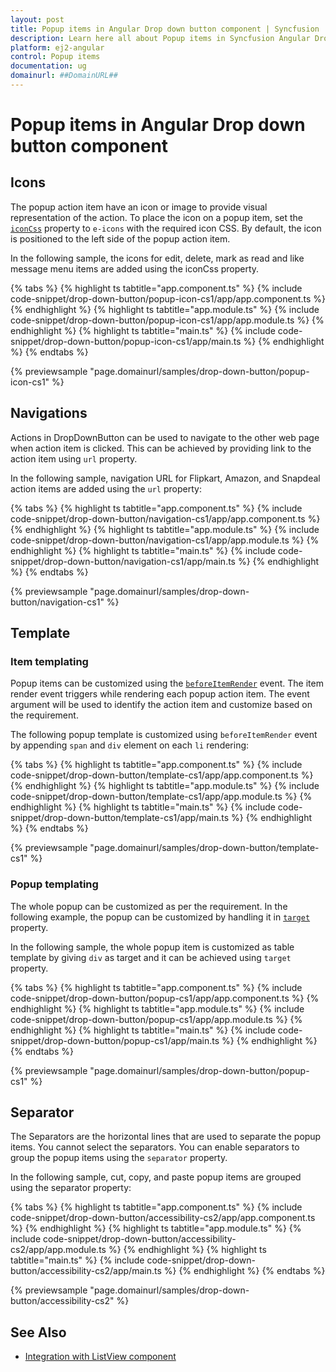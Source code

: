 ```yaml
---
layout: post
title: Popup items in Angular Drop down button component | Syncfusion
description: Learn here all about Popup items in Syncfusion Angular Drop down button component of Syncfusion Essential JS 2 and more.
platform: ej2-angular
control: Popup items 
documentation: ug
domainurl: ##DomainURL##
---
```


# Popup items in Angular Drop down button component

## Icons

The popup action item have an icon or image to provide visual representation of the action. To place the icon on a popup item, set the [`iconCss`](https://ej2.syncfusion.com/angular/documentation/api/drop-down-button#iconcss) property to `e-icons` with the required icon CSS. By default, the icon is positioned to the left side of the popup action item.

In the following sample, the icons for edit, delete, mark as read  and like message menu items are added using the iconCss property.

{% tabs %}
{% highlight ts tabtitle="app.component.ts" %}
{% include code-snippet/drop-down-button/popup-icon-cs1/app/app.component.ts %}
{% endhighlight %}
{% highlight ts tabtitle="app.module.ts" %}
{% include code-snippet/drop-down-button/popup-icon-cs1/app/app.module.ts %}
{% endhighlight %}
{% highlight ts tabtitle="main.ts" %}
{% include code-snippet/drop-down-button/popup-icon-cs1/app/main.ts %}
{% endhighlight %}
{% endtabs %}
  
{% previewsample "page.domainurl/samples/drop-down-button/popup-icon-cs1" %}

## Navigations

Actions in DropDownButton can be used to navigate to the other web page when action item is clicked. This can be achieved by providing link to the action item using `url` property.

In the following sample, navigation URL for Flipkart, Amazon, and Snapdeal action items are added using the `url` property:

{% tabs %}
{% highlight ts tabtitle="app.component.ts" %}
{% include code-snippet/drop-down-button/navigation-cs1/app/app.component.ts %}
{% endhighlight %}
{% highlight ts tabtitle="app.module.ts" %}
{% include code-snippet/drop-down-button/navigation-cs1/app/app.module.ts %}
{% endhighlight %}
{% highlight ts tabtitle="main.ts" %}
{% include code-snippet/drop-down-button/navigation-cs1/app/main.ts %}
{% endhighlight %}
{% endtabs %}
  
{% previewsample "page.domainurl/samples/drop-down-button/navigation-cs1" %}

## Template

### Item templating

Popup items can be customized using the [`beforeItemRender`](https://ej2.syncfusion.com/angular/documentation/api/drop-down-button#beforeitemrender) event. The item render event triggers while rendering each popup action item. The event argument will be used to identify the action item and customize based on the requirement.

The following popup template is customized using `beforeItemRender` event by appending `span` and `div` element on each `li` rendering:

{% tabs %}
{% highlight ts tabtitle="app.component.ts" %}
{% include code-snippet/drop-down-button/template-cs1/app/app.component.ts %}
{% endhighlight %}
{% highlight ts tabtitle="app.module.ts" %}
{% include code-snippet/drop-down-button/template-cs1/app/app.module.ts %}
{% endhighlight %}
{% highlight ts tabtitle="main.ts" %}
{% include code-snippet/drop-down-button/template-cs1/app/main.ts %}
{% endhighlight %}
{% endtabs %}
  
{% previewsample "page.domainurl/samples/drop-down-button/template-cs1" %}

### Popup templating

The whole popup can be customized as per the requirement. In the following example, the popup can be customized by handling it in [`target`](https://ej2.syncfusion.com/angular/documentation/api/drop-down-button#target) property.

In the following sample, the whole popup item is customized as table template by giving `div` as target and it can be achieved using `target` property.

{% tabs %}
{% highlight ts tabtitle="app.component.ts" %}
{% include code-snippet/drop-down-button/popup-cs1/app/app.component.ts %}
{% endhighlight %}
{% highlight ts tabtitle="app.module.ts" %}
{% include code-snippet/drop-down-button/popup-cs1/app/app.module.ts %}
{% endhighlight %}
{% highlight ts tabtitle="main.ts" %}
{% include code-snippet/drop-down-button/popup-cs1/app/main.ts %}
{% endhighlight %}
{% endtabs %}
  
{% previewsample "page.domainurl/samples/drop-down-button/popup-cs1" %}

## Separator

The Separators are the horizontal lines that are used to separate the popup items. You cannot select the separators.
You can enable separators to group the popup items using the `separator` property.

In the following sample, cut, copy, and paste popup items are grouped using the separator property:

{% tabs %}
{% highlight ts tabtitle="app.component.ts" %}
{% include code-snippet/drop-down-button/accessibility-cs2/app/app.component.ts %}
{% endhighlight %}
{% highlight ts tabtitle="app.module.ts" %}
{% include code-snippet/drop-down-button/accessibility-cs2/app/app.module.ts %}
{% endhighlight %}
{% highlight ts tabtitle="main.ts" %}
{% include code-snippet/drop-down-button/accessibility-cs2/app/main.ts %}
{% endhighlight %}
{% endtabs %}
  
{% previewsample "page.domainurl/samples/drop-down-button/accessibility-cs2" %}

## See Also

* [Integration with ListView component](./how-to/group-popup-items-with-listview-component)